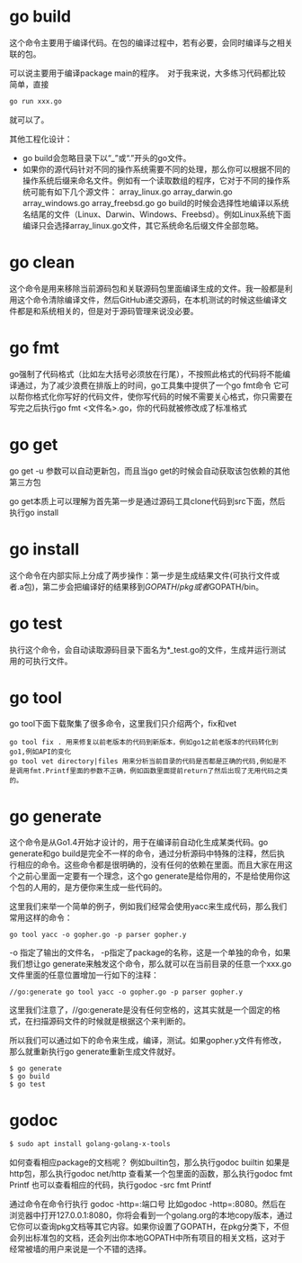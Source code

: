 
# go build
这个命令主要用于编译代码。在包的编译过程中，若有必要，会同时编译与之相关联的包。

可以说主要用于编译package main的程序。　对于我来说，大多练习代码都比较简单，直接　
```bash
go run xxx.go
```
就可以了。

其他工程化设计：
* go build会忽略目录下以“_”或“.”开头的go文件。
* 如果你的源代码针对不同的操作系统需要不同的处理，那么你可以根据不同的操作系统后缀来命名文件。例如有一个读取数组的程序，它对于不同的操作系统可能有如下几个源文件：
array_linux.go array_darwin.go array_windows.go array_freebsd.go
go build的时候会选择性地编译以系统名结尾的文件（Linux、Darwin、Windows、Freebsd）。例如Linux系统下面编译只会选择array_linux.go文件，其它系统命名后缀文件全部忽略。

# go clean
这个命令是用来移除当前源码包和关联源码包里面编译生成的文件。我一般都是利用这个命令清除编译文件，然后GitHub递交源码，在本机测试的时候这些编译文件都是和系统相关的，但是对于源码管理来说没必要。

# go fmt
go强制了代码格式（比如左大括号必须放在行尾），不按照此格式的代码将不能编译通过，为了减少浪费在排版上的时间，go工具集中提供了一个go fmt命令 它可以帮你格式化你写好的代码文件，使你写代码的时候不需要关心格式，你只需要在写完之后执行go fmt <文件名>.go，你的代码就被修改成了标准格式

# go get
go get -u 参数可以自动更新包，而且当go get的时候会自动获取该包依赖的其他第三方包

go get本质上可以理解为首先第一步是通过源码工具clone代码到src下面，然后执行go install

# go install
这个命令在内部实际上分成了两步操作：第一步是生成结果文件(可执行文件或者.a包)，第二步会把编译好的结果移到$GOPATH/pkg或者$GOPATH/bin。

# go test
执行这个命令，会自动读取源码目录下面名为*_test.go的文件，生成并运行测试用的可执行文件。

# go tool
go tool下面下载聚集了很多命令，这里我们只介绍两个，fix和vet

    go tool fix . 用来修复以前老版本的代码到新版本，例如go1之前老版本的代码转化到go1,例如API的变化
    go tool vet directory|files 用来分析当前目录的代码是否都是正确的代码,例如是不是调用fmt.Printf里面的参数不正确，例如函数里面提前return了然后出现了无用代码之类的。

# go generate
这个命令是从Go1.4开始才设计的，用于在编译前自动化生成某类代码。go generate和go build是完全不一样的命令，通过分析源码中特殊的注释，然后执行相应的命令。这些命令都是很明确的，没有任何的依赖在里面。而且大家在用这个之前心里面一定要有一个理念，这个go generate是给你用的，不是给使用你这个包的人用的，是方便你来生成一些代码的。

这里我们来举一个简单的例子，例如我们经常会使用yacc来生成代码，那么我们常用这样的命令：

    go tool yacc -o gopher.go -p parser gopher.y
-o 指定了输出的文件名， -p指定了package的名称，这是一个单独的命令，如果我们想让go generate来触发这个命令，那么就可以在当前目录的任意一个xxx.go文件里面的任意位置增加一行如下的注释：

    //go:generate go tool yacc -o gopher.go -p parser gopher.y
这里我们注意了，//go:generate是没有任何空格的，这其实就是一个固定的格式，在扫描源码文件的时候就是根据这个来判断的。

所以我们可以通过如下的命令来生成，编译，测试。如果gopher.y文件有修改，那么就重新执行go generate重新生成文件就好。

    $ go generate
    $ go build
    $ go test    

# godoc
```bash
$ sudo apt install golang-golang-x-tools

```

如何查看相应package的文档呢？ 例如builtin包，那么执行godoc builtin 如果是http包，那么执行godoc net/http 查看某一个包里面的函数，那么执行godoc fmt Printf 也可以查看相应的代码，执行godoc -src fmt Printf

通过命令在命令行执行 godoc -http=:端口号 比如godoc -http=:8080。然后在浏览器中打开127.0.0.1:8080，你将会看到一个golang.org的本地copy版本，通过它你可以查询pkg文档等其它内容。如果你设置了GOPATH，在pkg分类下，不但会列出标准包的文档，还会列出你本地GOPATH中所有项目的相关文档，这对于经常被墙的用户来说是一个不错的选择。    